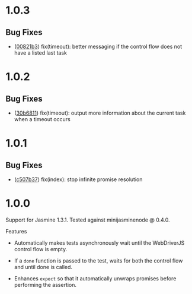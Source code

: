 # 1.0.3
## Bug Fixes
- ([00821b3](https://github.com/angular/jasminewd/commit/00821b3180a6674012fdccab106835f5ce94bb3f)) fix(timeout): better messaging if the control flow does not have a listed last task

# 1.0.2

## Bug Fixes
- ([30b6811](https://github.com/angular/jasminewd/commit/30b68113759a7cb5c8dabc5b16ffcd89516882d8)) fix(timeout): output more information about the current task when a timeout occurs

# 1.0.1

## Bug Fixes
- ([c507b37](https://github.com/angular/jasminewd/commit/c507b37dd04cf267a437a579fc3b14063abb2ef8))
  fix(index): stop infinite promise resolution

1.0.0
=====

Support for Jasmine 1.3.1. Tested against minijasminenode @ 0.4.0.

Features

 - Automatically makes tests asynchronously wait until the WebDriverJS control flow is empty.

 - If a `done` function is passed to the test, waits for both the control flow and until done is called.

 - Enhances `expect` so that it automatically unwraps promises before performing the assertion.

